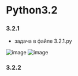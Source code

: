 # Python3.2
 
### 3.2.1
- задача в файле 3.2.1.py

![image](https://user-images.githubusercontent.com/79518116/206859025-8a6cb538-f6df-41c8-9ff5-5bfa85ec325b.png)
![image](https://user-images.githubusercontent.com/79518116/206859068-71c53cf6-5c35-4b45-8c30-623179d6a474.png)
### 3.2.2
